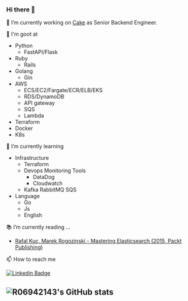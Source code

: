 ### Hi there 👋
🔭 I’m currently working on [Cake](https://cake.me) as Senior Backend Engineer.

💪 I'm goot at
- Python
  - FastAPI/Flask
- Ruby
  - Rails
- Golang
  - Gin
- AWS
  - ECS/EC2/Fargate/ECR/ELB/EKS
  - RDS/DynamoDB
  - API gateway
  - SQS
  - Lambda
- Terraform
- Docker
- K8s


🌱 I’m currently learning
- Infrastructure
  - Terraform
  - Devops Monitoring Tools
    - DataDog
    - Cloudwatch
  - Kafka RabbitMQ SQS
- Language
  - Go
  - Js
  - English

 📚 I’m currently reading ...
 - [Rafal Kuc, Marek Rogozinski - Mastering Elasticsearch (2015, Packt Publishing)](https://www.amazon.com/Mastering-Elasticsearch-Second-Rafal-Kuc/dp/1783553790)

📫 How to reach me

[![Linkedin Badge](https://img.shields.io/badge/-LinkedIn-0e76a8?style=flat-square&logo=Linkedin&logoColor=white)](https://www.linkedin.com/in/conrad-lan-067267a4/)


![R06942143's GitHub stats](https://github-readme-stats.vercel.app/api?username=R06942143&show_icons=true&theme=radical)
- 
<!--
**R06942143/R06942143** is a ✨ _special_ ✨ repository because its `README.md` (this file) appears on your GitHub profile.

Here are some ideas to get you started:

- 🔭 I’m currently working ...
- 🌱 I’m currently learning ...
- 👯 I’m looking to collaborate on ...
- 🤔 I’m looking for help with ...
- 💬 Ask me about ...
- 📫 How to reach me: ...
- 😄 Pronouns: ...
- ⚡ Fun fact: ...
-->
